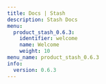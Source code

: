 ```yaml
---
title: Docs | Stash
description: Stash Docs
menu:
  product_stash_0.6.3:
    identifier: welcome
    name: Welcome
    weight: 10
menu_name: product_stash_0.6.3
info:
  version: 0.6.3
---
```


